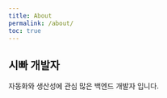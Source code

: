 ```yaml
---
title: About
permalink: /about/
toc: true
---
```


## 시빠 개발자
자동화와 생산성에 관심 많은 백엔드 개발자 입니다.

<!-- #### - Language
![Java](/assets/images/about/java.png){: .about-image}
![Javascript](/assets/images/about/javascript.jpg){: .about-image}
![Jquery](/assets/images/about/jquery.png){: .about-image}
![Python](/assets/images/about/python.png){: .about-image}
![Jsp](/assets/images/about/jsp.png){: .about-image}
![Html5](/assets/images/about/html5.png){: .about-image}
![Css](/assets/images/about/css.png){: .about-image}

#### - Framework
![Spring-Web](/assets/images/about/spring.png){: .about-image}
![Spring-Boot](/assets/images/about/springboot.png){: .about-image}
![Mybatis](/assets/images/about/mybatis.jpg){: .about-image}

#### - DBMS
![Oracle](/assets/images/about/oracle.jpg){: .about-image}
![PostgredSQL](/assets/images/about/postgresql.png){: .about-image}

#### - System
![Window](/assets/images/about/window.jpg){: .about-image}
![Linux](/assets/images/about/linux.png){: .about-image}

#### - Tool
![Eclipse](/assets/images/about/eclipse.png){: .about-image}
![VSCode](/assets/images/about/vscode.jpg){: .about-image}
![Benthic](/assets/images/about/benthic.jpg){: .about-image}
![Toad](/assets/images/about/toad.png){: .about-image}

#### - Other
![Svn](/assets/images/about/svn.jpg){: .about-image}
![Git](/assets/images/about/git.png){: .about-image}
![Redmine](/assets/images/about/redmine.jpg){: .about-image} -->